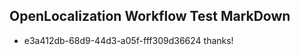## OpenLocalization Workflow Test MarkDown
* e3a412db-68d9-44d3-a05f-fff309d36624 thanks!

<!--HONumber=Jul16_HO5-->


